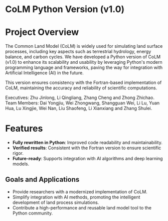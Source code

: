 # CoLM Python Version (v1.0)
# Project Overview
The Common Land Model (CoLM) is widely used for simulating land surface processes, including key aspects such as terrestrial hydrology, energy balance, and carbon cycles. We have developed a Python version of CoLM (v1.0) to enhance its scalability and usability by leveraging Python's modern programming language and frameworks, paving the way for integration with Artificial Intelligence (AI) in the future.

This version ensures consistency with the Fortran-based implementation of CoLM, maintaining the accuracy and reliability of scientific computations.

Executives: Zhu Jinlong, Li Qingliang, Zhang Cheng and Zhong Zhichao. <br>
Team Members: Dai Yongjiu, Wei Zhongwang, Shangguan Wei, Li Lu, Yuan Hua, Lu Xingjie, Wei Nan, Liu Shaofeng, Li Xianxiang and Zhang Shulei.

# Features
- **Fully rewritten in Python**: Improved code readability and maintainability.
- **Verified results**: Consistent with the Fortran version to ensure scientific rigor.
- **Future-ready**: Supports integration with AI algorithms and deep learning models.
  
## Goals and Applications
- Provide researchers with a modernized implementation of CoLM.
- Simplify integration with AI methods, promoting the intelligent development of land process simulations.
- Contribute a high-performance and reusable land model tool to the Python community.
